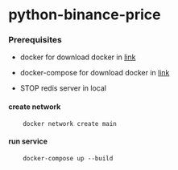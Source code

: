# python-binance-price

   ### Prerequisites
   - docker
      for download docker in [link](https://docs.docker.com/engine/install/)

   - docker-compose
      for download docker in [link](https://docs.docker.com/compose/install/)

   - STOP redis server in local
   
   #### create network
   
        docker network create main
    
   #### run service 
 
        docker-compose up --build
    

